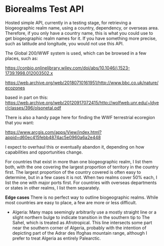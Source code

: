 # Biorealms Test API

Hosted simple API, currently in a testing stage, for retrieving a biogeographic realm name, using a country, dependency, or overseas area. Therefore, if you only have a country name, this is what you could use to get biogeographic realm names for it. If you have something more precise, such as latitude and longitude, you would not use this API.

The Global 200/WWF system is used, which can be browsed in a few places, such as:

https://conbio.onlinelibrary.wiley.com/doi/abs/10.1046/j.1523-1739.1998.012003502.x

https://web.archive.org/web/20180710161951/http://www.bbc.co.uk/nature/ecozones


based in part on this: https://web.archive.org/web/20120917072415/http://wolfweb.unr.edu/~ldyer/classes/396/olsonetal.pdf


There is also a handy page here for finding the WWF terrestrial ecoregion that you want: 

https://www.arcgis.com/apps/View/index.html?appid=d60ec415febb4874ac5e0960a6a2e448

I expect to overhaul this or eventually abandon it, depending on how capabilities and opportunities change.

For countries that exist in more than one biogeographic realm, I list them both, with the one covering the largest proportion of territory in the country first. The largest proportion of the country covered is often easy to determine, but in a few cases it is not. When two realms cover 50% each, I list the one with major ports first. For countries with overseas departments or states in other realms, I list them separately.

**Edge cases**
There is no perfect way to outline biogeographic realms. While most countries are easy to place, a few are more or less difficult.
- Algeria: Many maps seemingly arbitrarily use a mostly straight line or a slight northern bulge to indicate transition in the southern tip to The Sahel, which is treated as Afrotropical. This line intersects some part near the southern corner of Algeria, probably with the intention of depicting part of the Adrar des Ifoghas mountain range, although I prefer to treat Algeria as entirely Palearctic.

